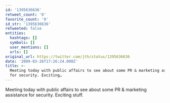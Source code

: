 ```yaml
---
id: '1395636636'
retweet_count: '0'
favorite_count: '0'
id_str: '1395636636'
retweeted: false
entities:
  hashtags: []
  symbols: []
  user_mentions: []
  urls: []
original_url: https://twitter.com/jth/status/1395636636
date: '2009-03-26T17:26:24.000Z'
title: >-
  Meeting today with public affairs to see about some PR & marketing assistance
  for security. Exciting…
---
```


Meeting today with public affairs to see about some PR & marketing assistance for security. Exciting stuff.